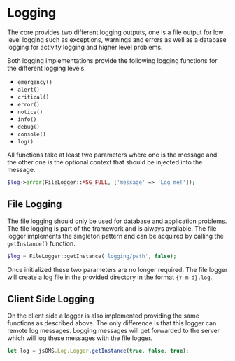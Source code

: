 # Logging

The core provides two different logging outputs, one is a file output for low level logging such as exceptions, warnings and errors as well as a database logging for activity logging and higher level problems.

Both logging implementations provide the following logging functions for the different logging levels.

* `emergency()`
* `alert()`
* `critical()`
* `error()`
* `notice()`
* `info()`
* `debug()`
* `console()`
* `log()`

All functions take at least two parameters where one is the message and the other one is the optional context that should be injected into the message. 

```php
$log->error(FileLogger::MSG_FULL, ['message' => 'Log me!']);
```

## File Logging

The file logging should only be used for database and application problems. The file logging is part of the framework and is always available. The file logger implements the singleton pattern and can be acquired by calling the `getInstance()` function.

```php
$log = FileLogger::getInstance('logging/path', false);
```

Once initialized these two parameters are no longer required. The file logger will create a log file in the provided directory in the format `{Y-m-d}.log`.

## Client Side Logging

On the client side a logger is also implemented providing the same functions as described above. The only difference is that this logger can remote log messages. Logging messages will get forwarded to the server which will log these messages with the file logger.

```js
let log = jsOMS.Log.Logger.getInstance(true, false, true);
```
